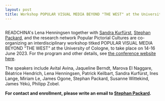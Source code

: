```yaml
---
layout: post
title: Workshop POPULAR VISUAL MEDIA BEYOND "THE WEST" at the University of Cologne on 14-16.04.2023
---
```

<span class="image right"><img src="{% link assets/images/Koeln-VisualMedia-Poster.png %}" alt="" /></span>

READCHINA's Lena Henningsen together with [Sandra Kurfürst](https://gssc.uni-koeln.de/personen/mitglieder/kurfuerst-prof-dr-sandra), [Stephan Packard](https://mekuwi.phil-fak.uni-koeln.de/personen/professor-innen/prof-dr-stephan-packard), and the research network Popular Pictorial Cultures are co-organizing an interdisciplinary workshop titked POPULAR VISUAL MEDIA BEYOND "THE WEST" at the University of Cologne, to take place on 14-16 June 2023. For the program and other details, see [the conference website here](https://mekuwi.phil-fak.uni-koeln.de/forschung/tagungen/popular-visual-media-beyond-the-west).

The speakers include Avital Avina, Jaqueline Berndt, Marova El Naggare, Béatrice Hendrich, Lena Henningsen, Patrick Keilbart, Sandra Kurfürst, Ines Lange, Miriam Le, James Ogone, Stephan Packard, Susanne Wittekind, James Yékú, Philipp Zobel.

**For contact and enrollment, please write an email to [Stephan Packard](mailto:packard@uni-koeln.de).**